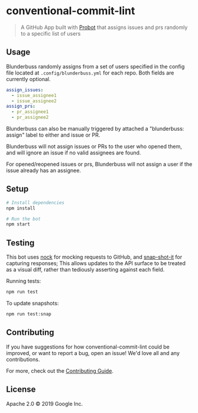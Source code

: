 # conventional-commit-lint

> A GitHub App built with [Probot](https://github.com/probot/probot) that assigns issues and prs 
randomly to a specific list of users

## Usage

Blunderbuss randomly assigns from a set of users specified in the config file located at 
`.config/blunderbuss.yml` for each repo. Both fields are currently optional. 

```yaml
assign_issues:
  - issue_assignee1
  - issue_assignee2
assign_prs:
  - pr_assignee1
  - pr_assignee2
```

Blunderbuss can also be manually triggered by attached a "blunderbuss: assign" label to either and 
issue or PR.

Blunderbuss will not assign issues or PRs to the user who opened them, and will ignore an issue
if no valid assignees are found. 

For opened/reopened issues or prs, Blunderbuss will not assign a user if the issue already has an
assignee.

## Setup

```sh
# Install dependencies
npm install

# Run the bot
npm start
```

## Testing

This bot uses [nock](https://www.npmjs.com/package/nock) for mocking requests
to GitHub, and [snap-shot-it](https://www.npmjs.com/package/snap-shot-it) for capturing
responses; This allows updates to the API surface to be treated as a visual diff,
rather than tediously asserting against each field.

Running tests:

```sh
npm run test
```

To update snapshots:

```sh
npm run test:snap
```

## Contributing

If you have suggestions for how conventional-commit-lint could be improved, or want to report a bug, open an issue! We'd love all and any contributions.

For more, check out the [Contributing Guide](CONTRIBUTING.md).

## License

Apache 2.0 © 2019 Google Inc.

